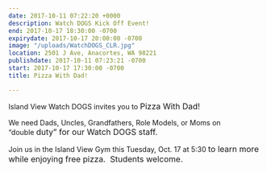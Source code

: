 ```yaml
---
date: 2017-10-11 07:22:20 +0000
description: Watch DOGS Kick Off Event!
end: 2017-10-17 18:30:00 -0700
expirydate: 2017-10-17 20:00:00 -0700
image: "/uploads/WatchDOGS_CLR.jpg"
location: 2501 J Ave, Anacortes, WA 98221
publishdate: 2017-10-11 07:23:21 -0700
start: 2017-10-17 17:30:00 -0700
title: Pizza With Dad!

---
```



Island View Watch DOGS invites you to <span style="font-size: 1rem;">Pizza With Dad!</span>

We need Dads, Uncles, Grandfathers, Role Models, or Moms on “double <span style="font-size: 1rem;">duty” for our Watch DOGS staff.</span>

Join us in the Island View Gym this Tuesday, Oct. 17 at 5:30 <span style="font-size: 1rem;">to learn more while enjoying free pizza. &nbsp;Students welcome.</span>